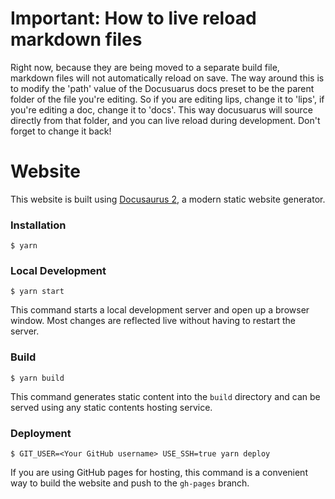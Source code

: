 # Important: How to live reload markdown files

Right now, because they are being moved to a separate build file, markdown files will not automatically reload on save. The way around this is to modify the 'path' value of the Docusuarus docs preset to be the parent folder of the file you're editing. So if you are editing lips, change it to 'lips', if you're editing a doc, change it to 'docs'. This way docusuarus will source directly from that folder, and you can live reload during development. Don't forget to change it back!

# Website

This website is built using [Docusaurus 2](https://v2.docusaurus.io/), a modern static website generator.

### Installation

```
$ yarn
```

### Local Development

```
$ yarn start
```

This command starts a local development server and open up a browser window. Most changes are reflected live without having to restart the server.


### Build

```
$ yarn build
```

This command generates static content into the `build` directory and can be served using any static contents hosting service.

### Deployment

```
$ GIT_USER=<Your GitHub username> USE_SSH=true yarn deploy
```

If you are using GitHub pages for hosting, this command is a convenient way to build the website and push to the `gh-pages` branch.
